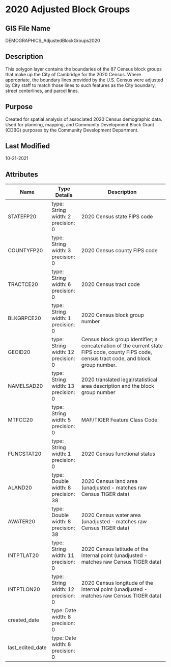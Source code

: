 # 2020 Adjusted Block Groups
## GIS File Name
DEMOGRAPHICS_AdjustedBlockGroups2020
## Description
<DIV STYLE="text-align:Left;"><DIV><DIV><P STYLE="margin:0 0 0 0;"><SPAN>This polygon layer contains the boundaries of the 87 Census block groups that make up the City of Cambridge for the 2020 Census. Where appropriate, the boundary lines provided by the U.S. Census were adjusted by City staff to match those lines to such features as the City boundary, street centerlines, and parcel lines.</SPAN></P></DIV></DIV></DIV>

## Purpose
Created for spatial analysis of associated 2020 Census demographic data.  Used for planning, mapping, and Community Development Block Grant (CDBG) purposes by the Community Development Department.
## Last Modified
10-21-2021
## Attributes
|Name|Type Details|Description|
|----|------------|-----------|
|STATEFP20|type: String<br/>width: 2<br/>precision: 0|2020 Census state FIPS code|
|COUNTYFP20|type: String<br/>width: 3<br/>precision: 0|2020 Census county FIPS code|
|TRACTCE20|type: String<br/>width: 6<br/>precision: 0|2020 Census tract code|
|BLKGRPCE20|type: String<br/>width: 1<br/>precision: 0|2020 Census block group number|
|GEOID20|type: String<br/>width: 12<br/>precision: 0|Census block group identifier; a concatenation of the current state FIPS code, county FIPS code, census tract code, and block group number.|
|NAMELSAD20|type: String<br/>width: 13<br/>precision: 0|2020 translated legal/statistical area description and the block group number|
|MTFCC20|type: String<br/>width: 5<br/>precision: 0|MAF/TIGER Feature Class Code|
|FUNCSTAT20|type: String<br/>width: 1<br/>precision: 0|2020 Census functional status|
|ALAND20|type: Double<br/>width: 8<br/>precision: 38|2020 Census land area (unadjusted - matches raw Census TIGER data)|
|AWATER20|type: Double<br/>width: 8<br/>precision: 38|2020 Census water area (unadjusted - matches raw Census TIGER data)|
|INTPTLAT20|type: String<br/>width: 11<br/>precision: 0|2020 Census latitude of the internal point (unadjusted - matches raw Census TIGER data)|
|INTPTLON20|type: String<br/>width: 12<br/>precision: 0|2020 Census longitude of the internal point (unadjusted - matches raw Census TIGER data)|
|created_date|type: Date<br/>width: 8<br/>precision: 0||
|last_edited_date|type: Date<br/>width: 8<br/>precision: 0||
